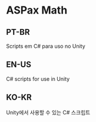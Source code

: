# ASPax Math
## PT-BR
Scripts em C# para uso no Unity
## EN-US
C# scripts for use in Unity
## KO-KR
Unity에서 사용할 수 있는 C# 스크립트